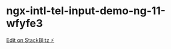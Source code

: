 # ngx-intl-tel-input-demo-ng-11-wfyfe3

[Edit on StackBlitz ⚡️](https://stackblitz.com/edit/ngx-intl-tel-input-demo-ng-11-wfyfe3)